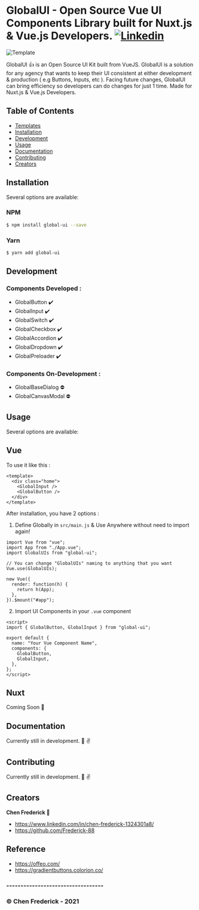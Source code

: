 # GlobalUI - Open Source Vue UI Components Library built for Nuxt.js & Vue.js Developers. [![Linkedin](https://picresize.com/images/rsz_2linkedin.png)](https://www.linkedin.com/in/chen-frederick-1324301a8/)

![Template](https://image.freepik.com/free-vector/people-drawing-web-page-elements-smartphone-lcd-screen-front-end-development-it-concept-software-development-process-pinkish-coral-blue-palette-vector-illustration_335657-1640.jpg)

GlobalUI :+1: is an Open Source UI Kit built from VueJS. GlobalUI is a solution for any agency that wants to keep their UI consistent at either development & production ( e.g Buttons, Inputs, etc ). Facing future changes, GlobalUI can bring efficiency so developers can do changes for just 1 time. Made for Nuxt.js & Vue.js Developers.

## Table of Contents

- [Templates](#templates)
- [Installation](#installation)
- [Development](#development)
- [Usage](#usage)
- [Documentation](#documentation)
- [Contributing](#contributing)
- [Creators](#creators)

## Installation

Several options are available:

### NPM

```bash
$ npm install global-ui --save
```

### Yarn

```bash
$ yarn add global-ui
```

## Development

### Components Developed :

- GlobalButton :heavy_check_mark:
- GlobalInput :heavy_check_mark:
- GlobalSwitch :heavy_check_mark:
- GlobalCheckbox :heavy_check_mark:
- GlobalAccordion :heavy_check_mark:
- GlobalDropdown :heavy_check_mark:
- GlobalPreloader :heavy_check_mark:

### Components On-Development :

- GlobalBaseDialog :no_entry:
- GlobalCanvasModal :no_entry:

## Usage

Several options are available:

## Vue

To use it like this :

```
<template>
  <div class="home">
    <GlobalInput />
    <GlobalButton />
  </div>
</template>
```

After installation, you have 2 options :

1. Define Globally in `src/main.js` & Use Anywhere without need to import again!

```
import Vue from "vue";
import App from "./App.vue";
import GlobalUIs from "global-ui";

// You can change "GlobalUIs" naming to anything that you want
Vue.use(GlobalUIs);

new Vue({
  render: function(h) {
    return h(App);
  },
}).$mount("#app");

```

2. Import UI Components in your `.vue` component

```
<script>
import { GlobalButton, GlobalInput } from "global-ui";

export default {
  name: "Your Vue Component Name",
  components: {
    GlobalButton,
    GlobalInput,
  },
};
</script>
```

## Nuxt

Coming Soon :eyes:

## Documentation

Currently still in development. :muscle: :v:

## Contributing

Currently still in development. :muscle: :v:

## Creators

**Chen Frederick :man:**

- https://www.linkedin.com/in/chen-frederick-1324301a8/
- https://github.com/Frederick-88

## Reference

- https://offeo.com/
- https://gradientbuttons.colorion.co/

### ----------------------------------

### © Chen Frederick - 2021
